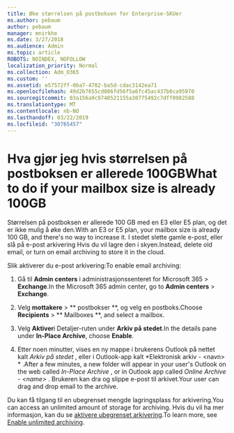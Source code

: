 ```yaml
---
title: Øke størrelsen på postboksen for Enterprise-SKUer
ms.author: pebaum
author: pebaum
manager: mnirkhe
ms.date: 3/27/2018
ms.audience: Admin
ms.topic: article
ROBOTS: NOINDEX, NOFOLLOW
localization_priority: Normal
ms.collection: Adm_O365
ms.custom: ''
ms.assetid: e57572ff-0ba7-4782-ba5d-cdac3142ea71
ms.openlocfilehash: 49d2b7655cd086fd56f5a6fc45ac437b6ca95970
ms.sourcegitcommit: 03a156a9c9740521155a30775492c7dff0982588
ms.translationtype: MT
ms.contentlocale: nb-NO
ms.lasthandoff: 03/22/2019
ms.locfileid: "30765457"
---
```

# <a name="what-to-do-if-your-mailbox-size-is-already-100gb"></a><span data-ttu-id="4beee-102">Hva gjør jeg hvis størrelsen på postboksen er allerede 100GB</span><span class="sxs-lookup"><span data-stu-id="4beee-102">What to do if your mailbox size is already 100GB</span></span>

<span data-ttu-id="4beee-103">Størrelsen på postboksen er allerede 100 GB med en E3 eller E5 plan, og det er ikke mulig å øke den.</span><span class="sxs-lookup"><span data-stu-id="4beee-103">With an E3 or E5 plan, your mailbox size is already 100 GB, and there's no way to increase it.</span></span> <span data-ttu-id="4beee-104">I stedet slette gamle e-post, eller slå på e-post arkivering Hvis du vil lagre den i skyen.</span><span class="sxs-lookup"><span data-stu-id="4beee-104">Instead, delete old email, or turn on email archiving to store it in the cloud.</span></span> 
  
<span data-ttu-id="4beee-105">Slik aktiverer du e-post arkivering:</span><span class="sxs-lookup"><span data-stu-id="4beee-105">To enable email archiving:</span></span>
  
1. <span data-ttu-id="4beee-106">Gå til **Admin centers** i administrasjonssenteret for Microsoft 365 \> **Exchange**.</span><span class="sxs-lookup"><span data-stu-id="4beee-106">In the Microsoft 365 admin center, go to **Admin centers** \> **Exchange**.</span></span> 
    
2. <span data-ttu-id="4beee-107">Velg **mottakere** \> \*\* postbokser \*\*, og velg en postboks.</span><span class="sxs-lookup"><span data-stu-id="4beee-107">Choose **Recipients** \> \*\* Mailboxes \*\*, and select a mailbox.</span></span> 
    
3. <span data-ttu-id="4beee-108">Velg **Aktiver**i Detaljer-ruten under **Arkiv på stedet**.</span><span class="sxs-lookup"><span data-stu-id="4beee-108">In the details pane under **In-Place Archive**, choose **Enable**.</span></span> 
    
4. <span data-ttu-id="4beee-109">Etter noen minutter, vises en ny mappe i brukerens Outlook på nettet kalt *Arkiv på stedet* , eller i Outlook-app kalt \*Elektronisk arkiv - \<navn\> \* .</span><span class="sxs-lookup"><span data-stu-id="4beee-109">After a few minutes, a new folder will appear in your user's Outlook on the web called  *In-Place Archive*  , or in Outlook app called  *Online Archive - \<name\>*  .</span></span> <span data-ttu-id="4beee-110">Brukeren kan dra og slippe e-post til arkivet.</span><span class="sxs-lookup"><span data-stu-id="4beee-110">Your user can drag and drop email to the archive.</span></span> 
    
<span data-ttu-id="4beee-111">Du kan få tilgang til en ubegrenset mengde lagringsplass for arkivering.</span><span class="sxs-lookup"><span data-stu-id="4beee-111">You can access an unlimited amount of storage for archiving.</span></span> <span data-ttu-id="4beee-112">Hvis du vil ha mer informasjon, kan du se [aktivere ubegrenset arkivering](https://support.office.com/article/enable-unlimited-archiving-in-office-365-admin-help-e2a789f2-9962-4960-9fd4-a00aa063559e).</span><span class="sxs-lookup"><span data-stu-id="4beee-112">To learn more, see [Enable unlimited archiving](https://support.office.com/article/enable-unlimited-archiving-in-office-365-admin-help-e2a789f2-9962-4960-9fd4-a00aa063559e).</span></span>
  

